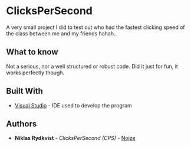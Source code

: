 # ClicksPerSecond
A very small project I did to test out who had the fastest clicking speed of the class between me and my friends hahah..

## What to know
Not a serious, nor a well structured or robust code. Did it just for fun, it works perfectly though. 

## Built With

* [Visual Studio](https://visualstudio.microsoft.com/) - IDE used to develop the program

## Authors

* **Niklas Rydkvist** - *ClicksPerSecond (CPS)* - [Nojze](https://github.com/Nojze)

